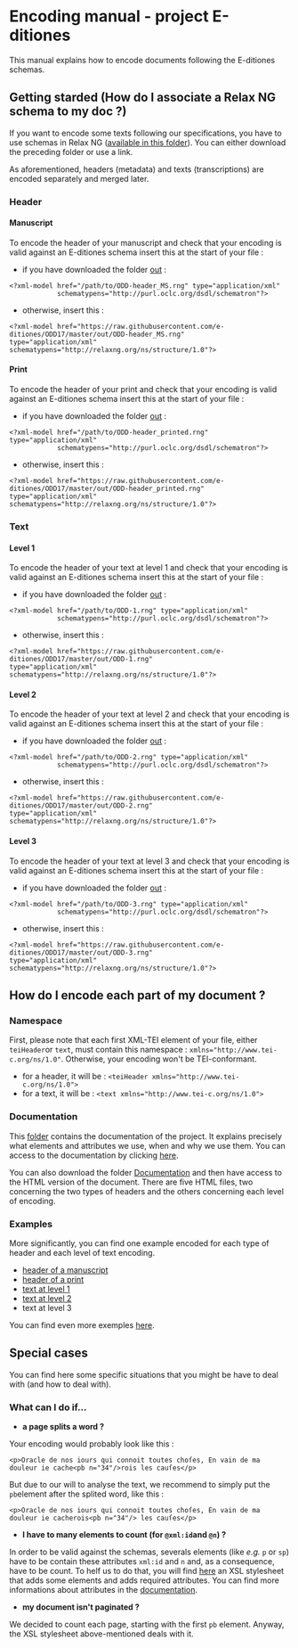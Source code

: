 # Encoding manual - project E-ditiones

This manual explains how to encode documents following the E-ditiones schemas.

## Getting starded (How do I associate a Relax NG schema to my doc ?)

If you want to encode some texts following our specifications, you have to use schemas in Relax NG ([available in this folder](https://github.com/e-ditiones/ODD17/tree/master/out)). You can either download the preceding folder or use a link.

As aforementioned, headers (metadata) and texts (transcriptions) are encoded separately and merged later.

### Header

#### Manuscript

To encode the header of your manuscript and check that your encoding is valid against an E-ditiones schema insert this at the start of your file :
* if you have downloaded the folder [out](https://github.com/e-ditiones/ODD17/tree/master/out) :
```
<?xml-model href="/path/to/ODD-header_MS.rng" type="application/xml" 
            schematypens="http://purl.oclc.org/dsdl/schematron"?>
```
* otherwise, insert this :
```
<?xml-model href="https://raw.githubusercontent.com/e-ditiones/ODD17/master/out/ODD-header_MS.rng" 
type="application/xml" schematypens="http://relaxng.org/ns/structure/1.0"?>
```

#### Print

To encode the header of your print and check that your encoding is valid against an E-ditiones schema insert this at the start of your file :
* if you have downloaded the folder [out](https://github.com/e-ditiones/ODD17/tree/master/out) :
```
<?xml-model href="/path/to/ODD-header_printed.rng" type="application/xml" 
            schematypens="http://purl.oclc.org/dsdl/schematron"?>
```
* otherwise, insert this :
```
<?xml-model href="https://raw.githubusercontent.com/e-ditiones/ODD17/master/out/ODD-header_printed.rng" 
type="application/xml" schematypens="http://relaxng.org/ns/structure/1.0"?>
```

### Text

#### Level 1

To encode the header of your text at level 1 and check that your encoding is valid against an E-ditiones schema insert this at the start of your file :
* if you have downloaded the folder [out](https://github.com/e-ditiones/ODD17/tree/master/out) :
```
<?xml-model href="/path/to/ODD-1.rng" type="application/xml" 
            schematypens="http://purl.oclc.org/dsdl/schematron"?>
```
* otherwise, insert this :
```
<?xml-model href="https://raw.githubusercontent.com/e-ditiones/ODD17/master/out/ODD-1.rng" 
type="application/xml" schematypens="http://relaxng.org/ns/structure/1.0"?>
```

#### Level 2

To encode the header of your text at level 2 and check that your encoding is valid against an E-ditiones schema insert this at the start of your file :
* if you have downloaded the folder [out](https://github.com/e-ditiones/ODD17/tree/master/out) :
```
<?xml-model href="/path/to/ODD-2.rng" type="application/xml" 
            schematypens="http://purl.oclc.org/dsdl/schematron"?>
```
* otherwise, insert this :
```
<?xml-model href="https://raw.githubusercontent.com/e-ditiones/ODD17/master/out/ODD-2.rng" 
type="application/xml" schematypens="http://relaxng.org/ns/structure/1.0"?>
```

#### Level 3

To encode the header of your text at level 3 and check that your encoding is valid against an E-ditiones schema insert this at the start of your file :
* if you have downloaded the folder [out](https://github.com/e-ditiones/ODD17/tree/master/out) :
```
<?xml-model href="/path/to/ODD-3.rng" type="application/xml" 
            schematypens="http://purl.oclc.org/dsdl/schematron"?>
```
* otherwise, insert this :
```
<?xml-model href="https://raw.githubusercontent.com/e-ditiones/ODD17/master/out/ODD-3.rng" 
type="application/xml" schematypens="http://relaxng.org/ns/structure/1.0"?>
```

## How do I encode each part of my document ?

### Namespace

First, please note that each first XML-TEI element of your file, either `teiHeader`or `text`, must contain this namespace : `xmlns="http://www.tei-c.org/ns/1.0"`. Otherwise, your encoding won't be TEI-conformant.
* for a header, it will be : 
`<teiHeader xmlns="http://www.tei-c.org/ns/1.0">`
* for a text, it will be :
`<text xmlns="http://www.tei-c.org/ns/1.0">`

### Documentation

This [folder](https://github.com/e-ditiones/ODD17/tree/master/Documentation) contains the documentation of the project. It explains precisely what elements and attributes we use, when and why we use them.
You can access to the documentation by clicking [here](https://github.com/e-ditiones/ODD17/blob/master/Documentation/ODD-body.xml).

You can also download the folder [Documentation](https://github.com/e-ditiones/ODD17/tree/master/Documentation) and then have access to the HTML version of the document. There are five HTML files, two concerning the two types of headers and the others concerning each level of encoding.

### Examples

More significantly, you can find one example encoded for each type of header and each level of text encoding.
* [header of a manuscript](https://github.com/e-ditiones/ODD17/blob/master/Examples/EXP_0007_header.xml)
* [header of a print](https://github.com/e-ditiones/ODD17/blob/master/Examples/EXP_0003_header.xml)
* [text at level 1](https://github.com/e-ditiones/ODD17/blob/master/Examples/EXP_0002_level-1_text.xml)
* [text at level 2](https://github.com/e-ditiones/ODD17/blob/master/Examples/EXP_0002_level-2_text.xml)
* text at level 3

You can find even more exemples [here](https://github.com/e-ditiones/ODD17/tree/master/Examples).

## Special cases

You can find here some specific situations that you might be have to deal with (and how to deal with).

### What can I do if...

* **a page splits a word ?**

Your encoding would probably look like this : 

```<p>Oracle de nos iours qui connoit toutes choſes, En vain de ma douleur ie cache<pb n="34"/>rois les cauſes</p>```

But due to our will to analyse the text, we recommend to simply put the `pb`element after the splited word, like this :

```<p>Oracle de nos iours qui connoit toutes choſes, En vain de ma douleur ie cacherois<pb n="34"/> les cauſes</p>```

* **I have to many elements to count (for `@xml:id`and `@n`) ?**

In order to be valid against the schemas, severals elements (like *e.g.* `p` or `sp`) have to be contain these attributes `xml:id` and `n` and, as a consequence, have to be count. To helf us to do that, you will find [here]() an XSL stylesheet that adds some elements and adds required attributes.
You can find more informations about attributes in the [documentation](https://github.com/e-ditiones/ODD17/blob/master/Documentation/ODD-body.xml#L34).

* **my document isn't paginated ?**

We decided to count each page, starting with the first `pb` element. Anyway, the XSL stylesheet above-mentioned deals with it.
